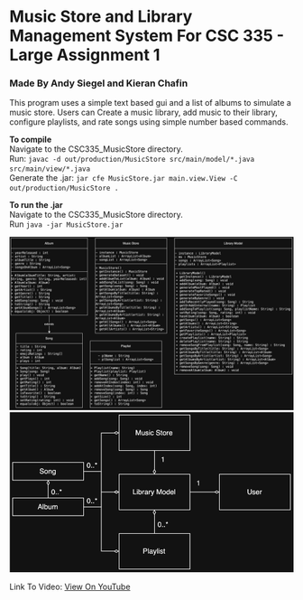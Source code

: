 # Music Store and Library Management System For CSC 335 - Large Assignment 1

### Made By Andy Siegel and Kieran Chafin 

This program uses a simple text based gui and a list of albums to simulate a music store.
Users can Create a music library, add music to their library, configure playlists, and
rate songs using simple number based commands.

**To compile**<br>
Navigate to the CSC335_MusicStore directory.<br>
Run: ```javac -d out/production/MusicStore src/main/model/*.java src/main/view/*.java```<br>
Generate the .jar: ```jar cfe MusicStore.jar main.view.View -C out/production/MusicStore .```<br>

**To run the .jar**<br>
Navigate to the CSC335_MusicStore directory.<br>
Run ```java -jar MusicStore.jar```<br>

![Class Diagram](CSC335_MusicStore_UML.svg)
![Class Diagram](CSC335_MusicStore_Composition.svg)

Link To Video: [View On YouTube](https://youtu.be/xeVPu-S0YpM)
